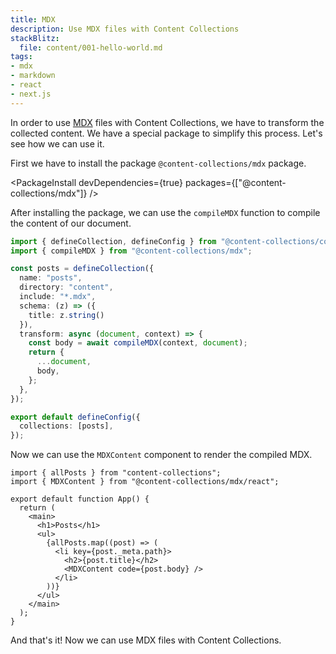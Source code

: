 ```yaml
---
title: MDX
description: Use MDX files with Content Collections
stackBlitz:
  file: content/001-hello-world.md
tags:
- mdx
- markdown
- react
- next.js
---
```


In order to use [MDX](https://mdxjs.com/) files with Content Collections, we have to transform the collected content.
We have a special package to simplify this process.
Let's see how we can use it.

First we have to install the package `@content-collections/mdx` package.

<PackageInstall devDependencies={true} packages={["@content-collections/mdx"]} />

After installing the package, we can use the `compileMDX` function to compile the content of our document.

```ts
import { defineCollection, defineConfig } from "@content-collections/core";
import { compileMDX } from "@content-collections/mdx";

const posts = defineCollection({
  name: "posts",
  directory: "content",
  include: "*.mdx",
  schema: (z) => ({
    title: z.string()
  }),
  transform: async (document, context) => {
    const body = await compileMDX(context, document);
    return {
      ...document,
      body,
    };
  },
});

export default defineConfig({
  collections: [posts],
});
```

Now we can use the `MDXContent` component to render the compiled MDX.

```tsx
import { allPosts } from "content-collections";
import { MDXContent } from "@content-collections/mdx/react";

export default function App() {
  return (
    <main>
      <h1>Posts</h1>
      <ul>
        {allPosts.map((post) => (
          <li key={post._meta.path}>
            <h2>{post.title}</h2>
            <MDXContent code={post.body} />
          </li>
        ))}
      </ul>
    </main>
  );
}
```

And that's it! Now we can use MDX files with Content Collections.
